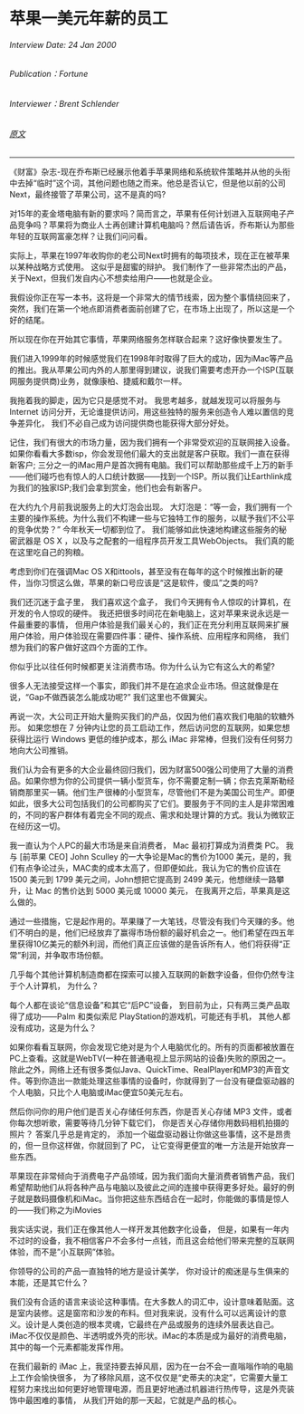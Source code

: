 # 苹果一美元年薪的员工

###### Interview Date: 24 Jan 2000
###### Publication：Fortune
###### Interviewer：Brent Schlender
###### [原文](https://archive.fortune.com/magazines/fortune/fortune_archive/2000/01/24/272277/index.htm)
---

《财富》杂志-现在乔布斯已经展示他着手苹果网络和系统软件策略并从他的头衔中去掉“临时”这个词，其他问题也随之而来。他总是否认它，但是他以前的公司Next，最终接管了苹果公司，这不是真的吗?

对15年的麦金塔电脑有新的要求吗？简而言之，苹果有任何计划进入互联网电子产品竞争吗？苹果将为商业人士再创建计算机电脑吗？然后请告诉，乔布斯认为那些年轻的互联网富豪怎样？让我们问问看。

实际上，苹果在1997年收购你的老公司Next时拥有的每项技术，现在正在被苹果以某种战略方式使用。
这似乎是甜蜜的辩护。
我们制作了一些非常杰出的产品，关于Next，但我们发自内心不想卖给用户——也就是企业。

我假设你正在写一本书，这将是一个非常大的情节线索，因为整个事情绕回来了，突然，我们在第一个地点即消费者面前创建了它，在市场上出现了，所以这是一个好的结尾。

所以现在你在开始其它事情，苹果网络服务怎样联合起来？这好像快要发生了。

我们进入1999年的时候感觉我们在1998年时取得了巨大的成功，因为iMac等产品的推出。我从苹果公司内外的人那里得到建议，说我们需要考虑开办一个ISP(互联网服务提供商)业务，就像康柏、捷威和戴尔一样。

我拖着我的脚走，因为它只是感觉不对。 我思考越多，就越发现可以将服务与 Internet 访问分开，无论谁提供访问，用这些独特的服务来创造令人难以置信的竞争差异化， 我们不必自己成为访问提供商也能获得大部分好处。

记住，我们有很大的市场力量，因为我们拥有一个非常受欢迎的互联网接入设备。如果你看看大多数isp，你会发现他们最大的支出就是客户获取。我们一直在获得新客户; 三分之一的iMac用户是首次拥有电脑。我们可以帮助那些成千上万的新手——他们碰巧也有惊人的人口统计数据——找到一个ISP。所以我们让Earthlink成为我们的独家ISP;我们会拿到赏金，他们也会有新客户。

在大约九个月前我说服务上的大灯泡会出现。 大灯泡是：“等一会，我们拥有一个主要的操作系统。为什么我们不构建一些与它独特工作的服务，以赋予我们不公平的竞争优势？” 今年秋天一切都到位了。 我们能够如此快速地构建这些服务的秘密武器是 OS X ，以及与之配套的一组程序员开发工具WebObjects。 我们真的能在这里吃自己的狗粮。

考虑到你们在强调Mac OS X和ittools，甚至没有在每年的这个时候推出新的硬件，当你习惯这么做，苹果的新口号应该是“这是软件，傻瓜”之类的吗?

我们还沉迷于盒子里， 我们喜欢这个盒子， 我们今天拥有令人惊叹的计算机，在开发的令人惊叹的硬件。 我还把很多时间花在新电脑上，这对苹果来说永远是一件最重要的事情， 但用户体验是我们最关心的，我们正在充分利用互联网来扩展用户体验，用户体验现在需要四件事：硬件、操作系统、应用程序和网络， 我们想为我们的客户做好这四个方面的工作。

你似乎比以往任何时候都更关注消费市场。你为什么认为它有这么大的希望?

很多人无法接受这样一个事实，即我们并不是在追求企业市场。但这就像是在说，“Gap不做西装怎么能成功呢?” 我们这里也不做翼尖。

再说一次，大公司正开始大量购买我们的产品，仅因为他们喜欢我们电脑的软糖外形。 如果您想在 7 分钟内让您的员工启动工作，然后访问您的互联网，如果您想获得比运行 Windows 更低的维护成本，那么 iMac 非常棒，但我们没有任何努力地向大公司推销。

我们认为会有更多的大企业最终回归我们，因为财富500强公司使用了大量的消费品。如果你想为你的公司提供一辆小型货车，你不需要定制一辆；你去克莱斯勒经销商那里买一辆。他们生产很棒的小型货车，尽管他们不是为美国公司生产。即便如此，很多大公司包括我们的公司都购买了它们。要服务于不同的主人是非常困难的，不同的客户群体有着完全不同的观点、需求和处理计算的方式。我认为微软正在经历这一切。

我一直认为个人PC的最大市场是来自消费者， Mac 最初打算成为消费类 PC。 我与 [前苹果 CEO] John Sculley 的一大争论是Mac的售价为1000 美元，是的，我们有点争论过头，MAC卖的成本太高了，但即便如此，我认为它的售价应该在 1500 美元到 1799 美元之间，John想把它提高到 2499 美元，他想继续一路攀升，让 Mac 的售价达到 5000 美元或 10000 美元， 在我离开之后，苹果真是这么做的。

通过一些措施，它是起作用的。苹果赚了一大笔钱，尽管没有我们今天赚的多。他们不明白的是，他们已经放弃了赢得市场份额的最好机会之一。他们希望在四五年里获得10亿美元的额外利润，而他们真正应该做的是告诉所有人，他们将获得“正常”利润，并争取市场份额。

几乎每个其他计算机制造商都在探索可以接入互联网的新数字设备，但你仍然专注于个人计算机， 为什么？

每个人都在谈论“信息设备”和其它“后PC”设备， 到目前为止，只有两三类产品取得了成功——Palm 和类似索尼 PlayStation的游戏机，可能还有手机， 其他人都没有成功，这是为什么？

如果你看看互联网，你会发现它绝对是为个人电脑优化的。所有的页面都被放置在PC上查看。这就是WebTV(一种在普通电视上显示网站的设备)失败的原因之一。除此之外，网络上还有很多类似Java、QuickTime、RealPlayer和MP3的声音文件。等到你造出一款能处理这些事情的设备时，你就得到了一台没有硬盘驱动器的个人电脑，只比个人电脑或iMac便宜50美元左右。

然后你问你的用户他们是否关心存储任何东西，你是否关心存储 MP3 文件，或者你每次想听歌，需要等待几分钟下载它们， 你是否关心存储你用数码相机拍摄的照片？ 答案几乎总是肯定的， 添加一个磁盘驱动器让你做这些事情，这不是昂贵的，但一旦你这样做，你就回到了 PC， 让它变得更便宜的唯一方法是开始放弃一些东西。

苹果现在非常倾向于消费电子产品领域，因为我们面向大量消费者销售产品，我们希望帮助他们从将各种产品与电脑以及彼此之间的连接中获得更多好处。最好的例子就是数码摄像机和iMac。当你把这些东西结合在一起时，你能做的事情是惊人的——我们称之为iMovies

我实话实说，我们正在像其他人一样开发其他数字化设备， 但是，如果有一年内不过时的设备，我不相信客户不会多付一点钱，而且这会给他们带来完整的互联网体验，而不是”小互联网”体验。

你领导的公司的产品一直独特的地方是设计美学， 你对设计的痴迷是与生俱来的本能，还是其它什么？

我们没有合适的语言来谈论这种事情。在大多数人的词汇中，设计意味着贴面。这是室内装修。这是窗帘和沙发的布料。但对我来说，没有什么可以远离设计的意义。设计是人类创造的根本灵魂，它最终在产品或服务的连续外层表达自己。iMac不仅仅是颜色、半透明或外壳的形状。iMac的本质是成为最好的消费电脑，其中的每一个元素都能发挥作用。

在我们最新的 iMac 上，我坚持要去掉风扇，因为在一台不会一直嗡嗡作响的电脑上工作会愉快很多， 为了移除风扇，这不仅仅是“史蒂夫的决定”，它需要大量工程努力来找出如何更好地管理电源，而且更好地通过机器进行热传导，这是外壳装饰中最困难的事情， 从我们开始的那一天起，它就是产品的核心。


